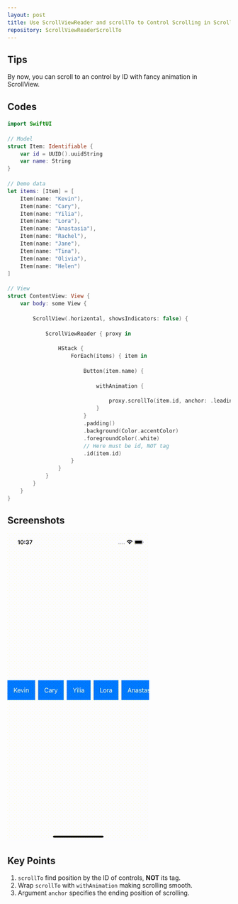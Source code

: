 ```yaml
---
layout: post
title: Use ScrollViewReader and scrollTo to Control Scrolling in ScrollView
repository: ScrollViewReaderScrollTo
---
```


## Tips

By now, you can scroll to an control by ID with fancy animation in ScrollView.

## Codes

```swift
import SwiftUI

// Model
struct Item: Identifiable {
    var id = UUID().uuidString
    var name: String
}

// Demo data
let items: [Item] = [
    Item(name: "Kevin"),
    Item(name: "Cary"),
    Item(name: "Yilia"),
    Item(name: "Lora"),
    Item(name: "Anastasia"),
    Item(name: "Rachel"),
    Item(name: "Jane"),
    Item(name: "Tina"),
    Item(name: "Olivia"),
    Item(name: "Helen")
]

// View
struct ContentView: View {
    var body: some View {
        
        ScrollView(.horizontal, showsIndicators: false) {
            
            ScrollViewReader { proxy in
                
                HStack {
                    ForEach(items) { item in
                        
                        Button(item.name) {
                            
                            withAnimation {
                                
                                proxy.scrollTo(item.id, anchor: .leading)
                            }
                        }
                        .padding()
                        .background(Color.accentColor)
                        .foregroundColor(.white)
                        // Here must be id, NOT tag
                        .id(item.id)
                    }
                }
            }
        }
    }
}
```

## Screenshots

![scrollTo](/assets/2021-04-26-scrollviewreader-scrollto.gif)

## Key Points

1. `scrollTo` find position by the ID of controls, **NOT** its tag.
1. Wrap `scrollTo` with `withAnimation` making scrolling smooth.
1. Argument `anchor` specifies the ending position of scrolling.
